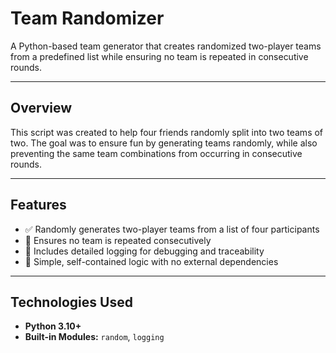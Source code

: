 # Team Randomizer

A Python-based team generator that creates randomized two-player teams from a predefined list while ensuring no team is repeated in consecutive rounds.

---

## Overview

This script was created to help four friends randomly split into two teams of two. The goal was to ensure fun by generating teams randomly, while also preventing the same team combinations from occurring in consecutive rounds.

---

## Features

- ✅ Randomly generates two-player teams from a list of four participants
- 🔄 Ensures no team is repeated consecutively
- 🧪 Includes detailed logging for debugging and traceability
- 🧩 Simple, self-contained logic with no external dependencies

---

## Technologies Used

- **Python 3.10+**
- **Built-in Modules:** `random`, `logging`
